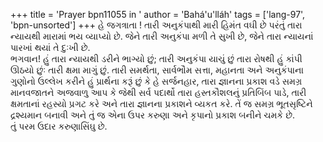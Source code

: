 +++
title = 'Prayer bpn11055 in '
author = 'Bahá'u'lláh'
tags = ['lang-97', 'bpn-unsorted']
+++
હે જગત્રાતા ! તારી અનુકંપાથી મારી હિમંત વઘી છે પરંતું તારા ન્યાયથી મારામાં ભય વ્યાપ્યો છે. જેને તારી અનુકંપા મળી તે સુખી છે, જેને તારા ન્યાયનાં પારખાં થયાં તે દુઃખી છે.  
ભગવાન! હું તારા ન્યાયથી ડરીને ભાગ્યો છું; તારી અનુકંપા યાચું છું તારા રોષથી હું કાંપી ઊઠયો છુંઃ તારી ક્ષમા માગું છું. તારી સમર્થતા, સાર્વભૌમ સત્તા, મહાનતા અને અનુકંપાના ગુણોનો ઉલ્લેખ કરીને હું પ્રાર્થના કરૂં છું કે હે સર્જનહાર, તારા જ્ઞાનના પ્રકાશ વડે સમગ્ર માનવજાતને અજવાળુ આપ કે જેથી સર્વ પદાર્થો તારા હસ્તકૌશલનું પ્રતિબિંબ પાડે, તારી ક્ષમતાનાં રહસ્યો પ્રગટ કરે અને તારા જ્ઞાનના પ્રકાશને વ્યકત કરે. 
તેં જ સમગ્ર ભૂતસૃષ્ટિને દ્રશ્યમાન બનાવી અને તું જ એના ઉપર કરુણા અને કૃપાનો પ્રકાશ બનીને ચમકે છે.  
તું પરમ ઉદાર કરુણાસિંઘુ છે.
